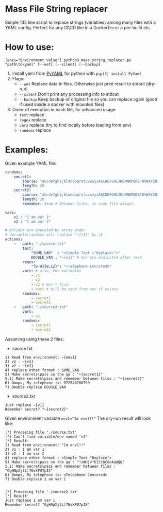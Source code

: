 # Mass File String replacer

Simple 135 line script to replace strings (variables) among many files with a YAML config. Perfect for any CI\CD like in a Dockerfile or a pre-build etc.

# How to use:
`[env1="Environment Value"] python3 mass_string_replacer.py "path\to\yaml" [--wet] [--silent] [--backup]`

1. Install yaml from [PyYAML](http://pyyaml.org/wiki/PyYAMLDocumentation) for python with `pip[3] install PyYaml` 
2. Flags: 
    * `--wet` Replace data in files. Otherwise just print result to stdout (dry-run)
    * `--silent` Don't print any processing info to stdout
    * `--backup` Keep backup of original file so you can replace again (good if used inside a docker with mounted files)
3. Order of execution in each file, for advanced usage:
    * `text` replace
    * `regex` replace
    * `vars` replace (try to find locally before loading from env)
    * `randoms` replace

# Examples:

Given example YAML file:

```yaml
randoms:
    secret1:
        source: "abcdefghijklmnopqrstuvwxyzABCDEFGHIJKLMNOPQRSTUVWXYZ0123456789~!@#$%^&*()"
        length: 20
    secret2:
        source: "abcdefghijklmnopqrstuvwxyzABCDEFGHIJKLMNOPQRSTUVWXYZ0123456789~!@#$%^&*()"
        length: 20
        remember: true # Between files, in same file always.

vars:
    v1 : "I am var 1"
    v2 : "I am var 2"

# Actions are executed by array order
# Variable\randoms will replace "~{v1}" by v1
actions:
    -   path: "./source.txt"
        text:
            "SOME_VAR"  : "<Simple Text \"Replace\">"
            DOUBLE_VAR : "~{v1}" # Var are evaluated after text
        regex:
            "[0-9]{9,12}": "<Telephone Cencored>"
        vars: # also, Env variables
            - v1
            - v2
            - v3 # Won't find
            - env1 # Will be read from env if exists
        randoms:
            - secret1
            - secret2
    -   path: "./source2.txt"
        vars:
            - v1
        randoms:
            - secret1
            - secret2
```

Assuming using these 2 files:

* source.txt
```
1) Read from environment: ~{env1}
2) v1 : ~{v1}
3) v2 : ~{v2}
4) replace other format : SOME_VAR
5) Make secrets\pass on the go : "~{secret1}"
5.1) Make secrets\pass and remember between files : "~{secret2}"
6) Ooops, My telephone is: 972526786799
7) Double replace DOUBLE_VAR
```

* source2.txt
```
Just replace ~{v1}
Remember secret? "~{secret2}"
```

Given environment variable `env1="Im env1!!"` The dry-run result will look like:
```
[*] Procesing file './source.txt'
[*] Can't find variable/env named 'v3'
[*] Result:
1) Read from environment: "Im env1!!"
2) v1 : I am var 1
3) v2 : I am var 2
4) replace other format : <Simple Text "Replace">
5) Make secrets\pass on the go : "!z#Hjv^D1JsbC8oAa@QQ"
5.1) Make secrets\pass and remember between files : "OgHNpXjtL)76vXPU7pIX"
6) Ooops, My telephone is: <Telephone Cencored>
7) Double replace I am var 1


[*] Procesing file './source2.txt'
[*] Result:
Just replace I am var 1
Remember secret? "OgHNpXjtL)76vXPU7pIX"
```
